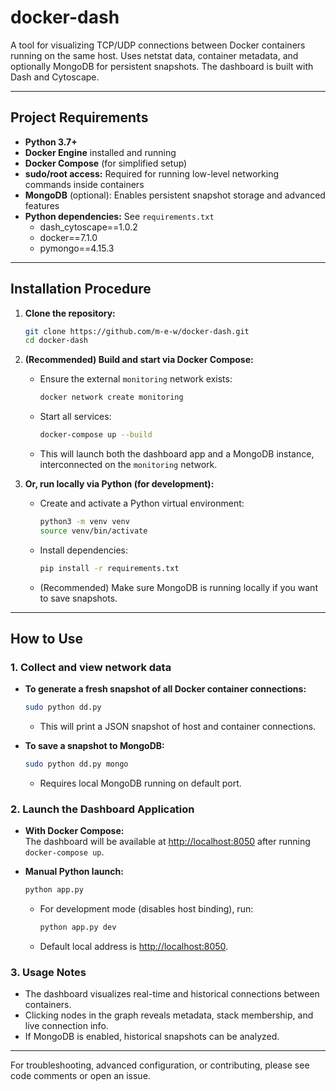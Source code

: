 # docker-dash

A tool for visualizing TCP/UDP connections between Docker containers running on the same host. Uses netstat data, container metadata, and optionally MongoDB for persistent snapshots. The dashboard is built with Dash and Cytoscape.

---

## Project Requirements

- **Python 3.7+**
- **Docker Engine** installed and running
- **Docker Compose** (for simplified setup)
- **sudo/root access:** Required for running low-level networking commands inside containers
- **MongoDB** (optional): Enables persistent snapshot storage and advanced features
- **Python dependencies:** See `requirements.txt`
  - dash_cytoscape==1.0.2
  - docker==7.1.0
  - pymongo==4.15.3

---

## Installation Procedure

1. **Clone the repository:**
   ```bash
   git clone https://github.com/m-e-w/docker-dash.git
   cd docker-dash
   ```

2. **(Recommended) Build and start via Docker Compose:**
   - Ensure the external `monitoring` network exists:
     ```bash
     docker network create monitoring
     ```
   - Start all services:
     ```bash
     docker-compose up --build
     ```
   - This will launch both the dashboard app and a MongoDB instance, interconnected on the `monitoring` network.

3. **Or, run locally via Python (for development):**
   - Create and activate a Python virtual environment:
     ```bash
     python3 -m venv venv
     source venv/bin/activate
     ```
   - Install dependencies:
     ```bash
     pip install -r requirements.txt
     ```
   - (Recommended) Make sure MongoDB is running locally if you want to save snapshots.

---

## How to Use

### 1. Collect and view network data

- **To generate a fresh snapshot of all Docker container connections:**
  ```bash
  sudo python dd.py
  ```
  - This will print a JSON snapshot of host and container connections.

- **To save a snapshot to MongoDB:**
  ```bash
  sudo python dd.py mongo
  ```
  - Requires local MongoDB running on default port.

### 2. Launch the Dashboard Application

- **With Docker Compose:**  
  The dashboard will be available at [http://localhost:8050](http://localhost:8050) after running `docker-compose up`.

- **Manual Python launch:**  
  ```bash
  python app.py
  ```
  - For development mode (disables host binding), run:
    ```bash
    python app.py dev
    ```
  - Default local address is [http://localhost:8050](http://localhost:8050).

### 3. Usage Notes

- The dashboard visualizes real-time and historical connections between containers.
- Clicking nodes in the graph reveals metadata, stack membership, and live connection info.
- If MongoDB is enabled, historical snapshots can be analyzed.

---

For troubleshooting, advanced configuration, or contributing, please see code comments or open an issue.
